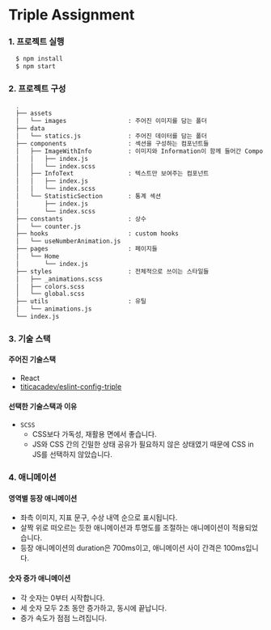# Triple Assignment

### 1. 프로젝트 실행

```bash
  $ npm install
  $ npm start
```

### 2. 프로젝트 구성

```bash
  .
  ├── assets
  │   └── images                 : 주어진 이미지를 담는 폴더
  ├── data
  │   └── statics.js             : 주어진 데이터를 담는 폴더
  ├── components                 : 섹션을 구성하는 컴포넌트들
  │   ├── ImageWithInfo          : 이미지와 Information이 함께 들어간 Component
  │   │   ├── index.js
  │   │   └── index.scss
  │   ├── InfoText               : 텍스트만 보여주는 컴포넌트
  │   │   ├── index.js
  │   │   └── index.scss
  │   └── StatisticSection       : 통계 섹션
  │       ├── index.js
  │       └── index.scss
  ├── constants                  : 상수
  │   └── counter.js
  ├── hooks                      : custom hooks
  │   └── useNumberAnimation.js
  ├── pages                      : 페이지들
  │   └── Home
  │       └── index.js
  ├── styles                     : 전체적으로 쓰이는 스타일들
  │   ├── _animations.scss
  │   ├── colors.scss
  │   └── global.scss
  ├── utils                      : 유틸
  │   └── animations.js
  └── index.js
```

### 3. 기술 스택

#### 주어진 기술스택

- React
- [titicacadev/eslint-config-triple](https://github.com/titicacadev/eslint-config-triple)

#### 선택한 기술스택과 이유

- `SCSS`
  - CSS보다 가독성, 재활용 면에서 좋습니다.
  - JS와 CSS 간의 긴밀한 상태 공유가 필요하지 않은 상태였기 때문에 CSS in JS를 선택하지 않았습니다.

### 4. 애니메이션

#### 영역별 등장 애니메이션

- 좌측 이미지, 지표 문구, 수상 내역 순으로 표시됩니다.
- 살짝 위로 떠오르는 듯한 애니메이션과 투명도를 조절하는 애니메이션이 적용되었습니다.
- 등장 애니메이션의 duration은 700ms이고, 애니메이션 사이 간격은 100ms입니다.

#### 숫자 증가 애니메이션

- 각 숫자는 0부터 시작합니다.
- 세 숫자 모두 2초 동안 증가하고, 동시에 끝납니다.
- 증가 속도가 점점 느려집니다.
